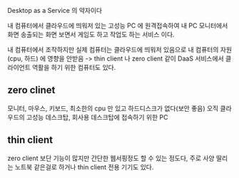 
Desktop as a Service 의 약자이다


내 컴퓨터에서 클라우드에 띄워저 있는 고성능 PC 에 원격접속하여 내 PC 모니터에서 화면 송출되는 화면 보면서 게임도 하고 작업도 하는 서비스 이다. 

내 컴퓨터에서 조작하지만 실제 컴퓨터는 클라우드에 띄워저 있음으로 내 컴퓨터의 자원(cpu, 하드) 에 영향을 안받음 ->  thin client 나 zero client 같이 DaaS 서비스에서 클라이언트 역활을 하기 위한 컴퓨터도 있다.

## zero clinet 
모니터, 마우스, 키보드, 최소한의 cpu 만 있고 하드디스크가 없다(보안 좋음)
오직 클라우드의 고성능 데스크탑, 회사용 데스크탑에 접속하기 위한 PC

## thin client
zero client 보단 기능이 많지만 간단한 웹서핑정도 할 수 있는 정도다, 주로 사양 딸리는 노트북 같은걸로 하거나 thin client 전용 기기도 있다.